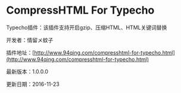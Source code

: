 # CompressHTML For Typecho

Typecho插件：该插件支持开启gzip、压缩HTML、HTML关键词替换

开发者：情留メ蚊子

插件地址：[http://www.94qing.com/compresshtml-for-typecho.html](http://www.94qing.com/compresshtml-for-typecho.html)

最新版本：1.0.0.0

更新日期：2016-11-23